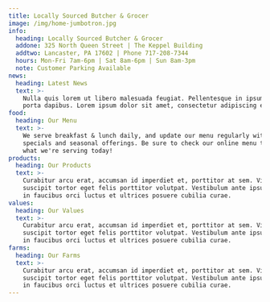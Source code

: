 ```yaml
---
title: Locally Sourced Butcher & Grocer
image: /img/home-jumbotron.jpg
info:
  heading: Locally Sourced Butcher & Grocer
  addone: 325 North Queen Street | The Keppel Building
  addtwo: Lancaster, PA 17602 | Phone 717-208-7344
  hours: Mon-Fri 7am-6pm | Sat 8am-6pm | Sun 8am-3pm
  note: Customer Parking Available
news:
  heading: Latest News
  text: >-
    Nulla quis lorem ut libero malesuada feugiat. Pellentesque in ipsum id orci
    porta dapibus. Lorem ipsum dolor sit amet, consectetur adipiscing elit.
food:
  heading: Our Menu
  text: >-
    We serve breakfast & lunch daily, and update our menu regularly with
    specials and seasonal offerings. Be sure to check our online menu to see
    what we're serving today!
products:
  heading: Our Products
  text: >-
    Curabitur arcu erat, accumsan id imperdiet et, porttitor at sem. Vivamus
    suscipit tortor eget felis porttitor volutpat. Vestibulum ante ipsum primis
    in faucibus orci luctus et ultrices posuere cubilia curae.
values:
  heading: Our Values
  text: >-
    Curabitur arcu erat, accumsan id imperdiet et, porttitor at sem. Vivamus
    suscipit tortor eget felis porttitor volutpat. Vestibulum ante ipsum primis
    in faucibus orci luctus et ultrices posuere cubilia curae.
farms:
  heading: Our Farms
  text: >-
    Curabitur arcu erat, accumsan id imperdiet et, porttitor at sem. Vivamus
    suscipit tortor eget felis porttitor volutpat. Vestibulum ante ipsum primis
    in faucibus orci luctus et ultrices posuere cubilia curae.
---
```

